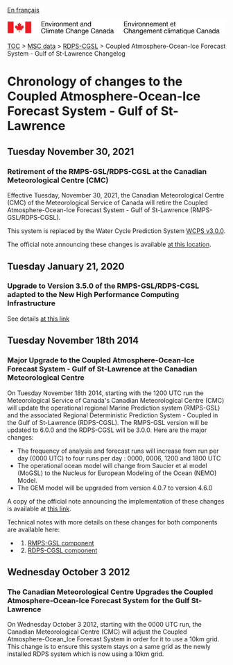 [En français](changelog_rdps-cgsl_fr.md)

![ECCC logo](../../img_eccc-logo.png)

[TOC](../../readme_en.md) > [MSC data](../readme_en.md) > [RDPS-CGSL](readme_rdps-cgsl_en.md) >  Coupled Atmosphere-Ocean-Ice Forecast System - Gulf of St-Lawrence Changelog

# Chronology of changes to the Coupled Atmosphere-Ocean-Ice Forecast System - Gulf of St-Lawrence

## Tuesday November 30, 2021

### Retirement of the RMPS-GSL/RDPS-CGSL at the Canadian Meteorological Centre (CMC)

Effective Tuesday, November 30, 2021, the Canadian Meteorological Centre (CMC) of the Meteorological Service of Canada will retire the Coupled Atmosphere-Ocean-Ice Forecast System - Gulf of St-Lawrence (RMPS-GSL/RDPS-CGSL).

This system is replaced by the Water Cycle Prediction System [WCPS v3.0.0](../nwp_wcps/changelog_wcps_en.md). 

The official note announcing these changes is available [at this location](https://dd.meteo.gc.ca/doc/genots/2021/11/29/NOCN03_CWAO_xxxx).

## Tuesday January 21, 2020

### Upgrade to Version 3.5.0 of the RMPS-GSL/RDPS-CGSL adapted to the New High Performance Computing Infrastructure

See details [at this link](../changelog_multisystems_en.md)

## Tuesday November 18th 2014

### Major Upgrade to the Coupled Atmosphere-Ocean-Ice Forecast System - Gulf of St-Lawrence at the Canadian Meteorological Centre

On Tuesday November 18th 2014, starting with the 1200 UTC run the Meteorological Service of Canada's Canadian Meteorological Centre (CMC) will update the operational regional Marine Prediction system (RMPS-GSL) and the associated Regional Deterministic Prediction System - Coupled in the Gulf of St-Lawrence (RDPS-CGSL). The RMPS-GSL version will be updated to 6.0.0 and the RDPS-CGSL will be 3.0.0. Here are the major changes:

* The frequency of analysis and forecast runs will increase from run per day (0000 UTC) to four runs per day : 0000, 0006, 1200 and 1800 UTC
* The operational ocean model will change from Saucier et al model (MoGSL) to the Nucleus for European Modeling of the Ocean (NEMO) Model.
* The GEM model will be upgraded from version 4.0.7 to version 4.6.0

A copy of the official note announcing the implementation of these changes is available at [this link](http://dd.meteo.gc.ca/doc/genots/2014/11/14/NOCN03_CWAO_141852___01271).

Technical notes with more details on these changes for both components are available here:

* 1) [RMPS-GSL component](https://collaboration.cmc.ec.gc.ca/cmc/cmoi/product_guide/docs/lib/technote_rmps-gsl-600_20141118_e.pdf)
* 2) [RDPS-CGSL component](https://collaboration.cmc.ec.gc.ca/cmc/cmoi/product_guide/docs/lib/technote_rdps-cgsl-300_20141118_e.pdf)


## Wednesday October 3 2012

### The Canadian Meteorological Centre Upgrades the Coupled Atmosphere-Ocean-Ice Forecast System for the Gulf St-Lawrence

On Wednesday October 3 2012, starting with the 0000 UTC run, the Canadian Meteorological Centre (CMC) will adjust the Coupled Atmosphere-Ocean_Ice Forecast System in order for it to use a 10km grid. This change is to ensure this system stays on a same grid as the newly installed RDPS system which is now using a 10km grid.


